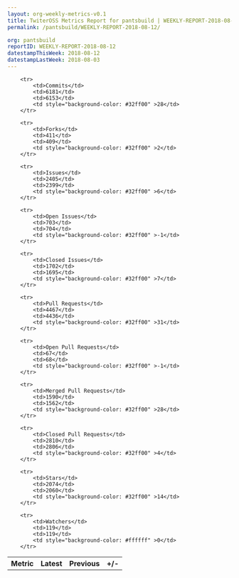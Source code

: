 ```yaml
---
layout: org-weekly-metrics-v0.1
title: TwiterOSS Metrics Report for pantsbuild | WEEKLY-REPORT-2018-08-12
permalink: /pantsbuild/WEEKLY-REPORT-2018-08-12/

org: pantsbuild
reportID: WEEKLY-REPORT-2018-08-12
datestampThisWeek: 2018-08-12
datestampLastWeek: 2018-08-03
---
```



<table style="width: 100%;">
    <tr>
        <th>Metric</th>
        <th>Latest</th>
        <th>Previous</th>
        <th>+/-</th>
    </tr>

        <tr>
            <td>Commits</td>
            <td>6181</td>
            <td>6153</td>
            <td style="background-color: #32ff00" >28</td>
        </tr>
        
        <tr>
            <td>Forks</td>
            <td>411</td>
            <td>409</td>
            <td style="background-color: #32ff00" >2</td>
        </tr>
        
        <tr>
            <td>Issues</td>
            <td>2405</td>
            <td>2399</td>
            <td style="background-color: #32ff00" >6</td>
        </tr>
        
        <tr>
            <td>Open Issues</td>
            <td>703</td>
            <td>704</td>
            <td style="background-color: #32ff00" >-1</td>
        </tr>
        
        <tr>
            <td>Closed Issues</td>
            <td>1702</td>
            <td>1695</td>
            <td style="background-color: #32ff00" >7</td>
        </tr>
        
        <tr>
            <td>Pull Requests</td>
            <td>4467</td>
            <td>4436</td>
            <td style="background-color: #32ff00" >31</td>
        </tr>
        
        <tr>
            <td>Open Pull Requests</td>
            <td>67</td>
            <td>68</td>
            <td style="background-color: #32ff00" >-1</td>
        </tr>
        
        <tr>
            <td>Merged Pull Requests</td>
            <td>1590</td>
            <td>1562</td>
            <td style="background-color: #32ff00" >28</td>
        </tr>
        
        <tr>
            <td>Closed Pull Requests</td>
            <td>2810</td>
            <td>2806</td>
            <td style="background-color: #32ff00" >4</td>
        </tr>
        
        <tr>
            <td>Stars</td>
            <td>2074</td>
            <td>2060</td>
            <td style="background-color: #32ff00" >14</td>
        </tr>
        
        <tr>
            <td>Watchers</td>
            <td>119</td>
            <td>119</td>
            <td style="background-color: #ffffff" >0</td>
        </tr>
        
</table>
